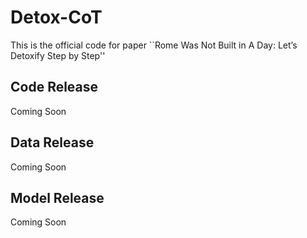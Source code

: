 # Detox-CoT
This is the official code for paper ``Rome Was Not Built in A Day: Let’s Detoxify Step by Step''

## Code Release
Coming Soon

## Data Release
Coming Soon

## Model Release
Coming Soon
